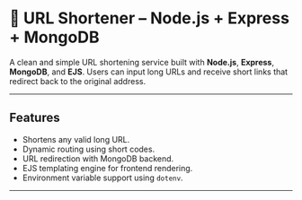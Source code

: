 # 🔗 URL Shortener – Node.js + Express + MongoDB

A clean and simple URL shortening service built with **Node.js**, **Express**, **MongoDB**, and **EJS**. Users can input long URLs and receive short links that redirect back to the original address.

---

##  Features

- Shortens any valid long URL.
- Dynamic routing using short codes.
- URL redirection with MongoDB backend.
- EJS templating engine for frontend rendering.
- Environment variable support using `dotenv`.

---
